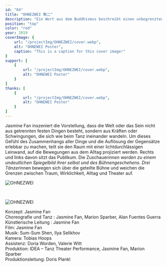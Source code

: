 ```yaml
---
id: "04"
title: "OHNEZWEI 無二"
description: "Ein Wort aus dem Buddhismus beschreibt einen unbegrenzten Zustand. Leere, ein Ohne, ein Vakuum und auch das Nirwana."
position: "top"
color: "red"
year: 2019
coverImage: {
    url: "/projectImg/OHNEZWEI/cover.webp",
    alt: "OHNEWEI Poster",
    caption: "This is a caption for this cover image!"
}
support: [
    {
        url: "/projectImg/OHNEZWEI/cover.webp",
        alt: "OHNEWEI Poster"
    }
]
thanks: [
    {
        url: "/projectImg/OHNEZWEI/cover.webp",
        alt: "OHNEWEI Poster"
    }
]
---
```

Jasmine Fan inszeniert die Vorstellung, dass die Welt oder das Sein nicht aus
getrennten festen Dingen besteht, sondern aus Kräften oder Schwingungen,
die sich wie beim Tanz ineinander wandeln.
Um dieses Gefühl des Zusammenhangs aller Dinge und die Auflösung der
Gegensätze erlebbar zu machen, teilt sie den Raum mit einer
lichtdurchlässigen Leinwand, auf die Bewegungen aus dem Alltag projiziert
werden. Rechts und links davon sitzt das Publikum. Die Zuschauer*innen
werden zu einem undeutlichen Spiegelbild ihrer selbst und des
Bühnengeschehens. Drei Tänzer*innen bewegen sich über die geteilte Bühne
und weichen die Grenzen zwischen Traum, Wirklichkeit, Alltag und Theater
auf.

![OHNEZWEI](/projectImg/OHNEZWEI/ohnezwei-1.webp)

<br>

![OHNEZWEI](/projectImg/OHNEZWEI/ohnezwei-2.webp)
<br>

Konzept: Jasmine Fan<br>
Choreografie und Tanz : Jasmine Fan, Marion Sparber, Alan Fuentes Guerra<br>
Künstlerische Leitung : Jasmine Fan<br>
Film: Jasmine Fan<br>
Musik: Sum-Sum Shen, Ilya Selikhov<br>
Kamera: Tobias Hoops<br>
Assistenz: Doria Worden, Valerie Witt<br>
Produktion: IDEA – Tanz Theater Performance, Jasmine Fan, Marion Sparber<br>
Produktionsleitung: Doris Plankl<br>
